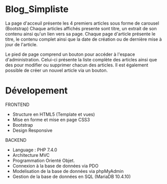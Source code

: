 # Blog_Simpliste
La page d'acceuil présente les 4 premiers articles sous forme de carousel (Bootstrap)
  Chaque articles affichés presente sont titre, un extrait de son contenu ainsi qu'un lien vers sa page.
Chaque page d'article présente le titre, le contenu complet ainsi que la date de création ou de dernière mise à jour de l'article.

Le pied de page comprend un bouton pour accéder à l'espace d'administration.
Celui-ci présente la liste complète des articles ainsi que des pour modifier ou supprimer chacun des articles.
Il est également possible de créer un nouvel article via un bouton.


# Dévelopement
FRONTEND
* Structure en HTML5 (Template et vues)
* Mise en forme et mise en page CSS3
* Bootstrap
* Design Responsive

BACKEND
* Language : PHP 7.4.0
* Architecture MVC
* Programmation Orienté Objet.
* Connexion à la base de données via PDO
* Modelisation de la base de données via phpMyAdmin
* Gestion de la base de données en SQL (MariaDB 10.4.10)
